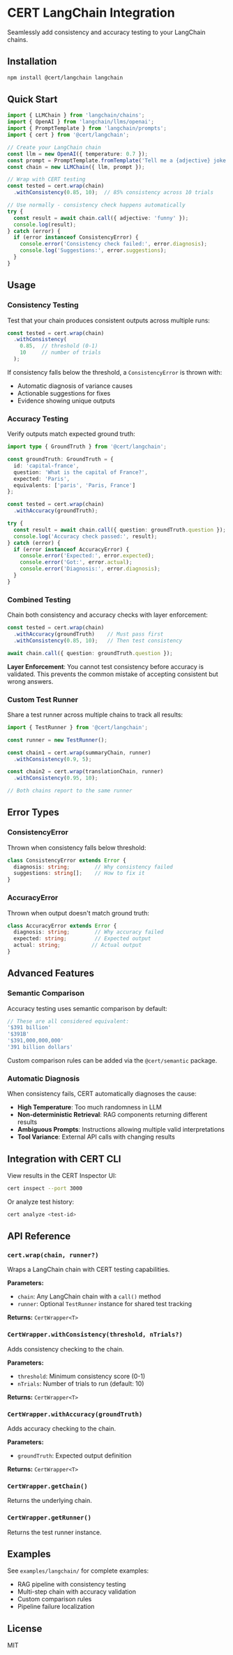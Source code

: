 # CERT LangChain Integration

Seamlessly add consistency and accuracy testing to your LangChain chains.

## Installation

```bash
npm install @cert/langchain langchain
```

## Quick Start

```typescript
import { LLMChain } from 'langchain/chains';
import { OpenAI } from 'langchain/llms/openai';
import { PromptTemplate } from 'langchain/prompts';
import { cert } from '@cert/langchain';

// Create your LangChain chain
const llm = new OpenAI({ temperature: 0.7 });
const prompt = PromptTemplate.fromTemplate('Tell me a {adjective} joke');
const chain = new LLMChain({ llm, prompt });

// Wrap with CERT testing
const tested = cert.wrap(chain)
  .withConsistency(0.85, 10);  // 85% consistency across 10 trials

// Use normally - consistency check happens automatically
try {
  const result = await chain.call({ adjective: 'funny' });
  console.log(result);
} catch (error) {
  if (error instanceof ConsistencyError) {
    console.error('Consistency check failed:', error.diagnosis);
    console.log('Suggestions:', error.suggestions);
  }
}
```

## Usage

### Consistency Testing

Test that your chain produces consistent outputs across multiple runs:

```typescript
const tested = cert.wrap(chain)
  .withConsistency(
    0.85,  // threshold (0-1)
    10     // number of trials
  );
```

If consistency falls below the threshold, a `ConsistencyError` is thrown with:
- Automatic diagnosis of variance causes
- Actionable suggestions for fixes
- Evidence showing unique outputs

### Accuracy Testing

Verify outputs match expected ground truth:

```typescript
import type { GroundTruth } from '@cert/langchain';

const groundTruth: GroundTruth = {
  id: 'capital-france',
  question: 'What is the capital of France?',
  expected: 'Paris',
  equivalents: ['paris', 'Paris, France']
};

const tested = cert.wrap(chain)
  .withAccuracy(groundTruth);

try {
  const result = await chain.call({ question: groundTruth.question });
  console.log('Accuracy check passed:', result);
} catch (error) {
  if (error instanceof AccuracyError) {
    console.error('Expected:', error.expected);
    console.error('Got:', error.actual);
    console.error('Diagnosis:', error.diagnosis);
  }
}
```

### Combined Testing

Chain both consistency and accuracy checks with layer enforcement:

```typescript
const tested = cert.wrap(chain)
  .withAccuracy(groundTruth)    // Must pass first
  .withConsistency(0.85, 10);   // Then test consistency

await chain.call({ question: groundTruth.question });
```

**Layer Enforcement**: You cannot test consistency before accuracy is validated. This prevents the common mistake of accepting consistent but wrong answers.

### Custom Test Runner

Share a test runner across multiple chains to track all results:

```typescript
import { TestRunner } from '@cert/langchain';

const runner = new TestRunner();

const chain1 = cert.wrap(summaryChain, runner)
  .withConsistency(0.9, 5);

const chain2 = cert.wrap(translationChain, runner)
  .withConsistency(0.95, 10);

// Both chains report to the same runner
```

## Error Types

### ConsistencyError

Thrown when consistency falls below threshold:

```typescript
class ConsistencyError extends Error {
  diagnosis: string;        // Why consistency failed
  suggestions: string[];    // How to fix it
}
```

### AccuracyError

Thrown when output doesn't match ground truth:

```typescript
class AccuracyError extends Error {
  diagnosis: string;        // Why accuracy failed
  expected: string;         // Expected output
  actual: string;          // Actual output
}
```

## Advanced Features

### Semantic Comparison

Accuracy testing uses semantic comparison by default:

```typescript
// These are all considered equivalent:
'$391 billion'
'$391B'
'$391,000,000,000'
'391 billion dollars'
```

Custom comparison rules can be added via the `@cert/semantic` package.

### Automatic Diagnosis

When consistency fails, CERT automatically diagnoses the cause:

- **High Temperature**: Too much randomness in LLM
- **Non-deterministic Retrieval**: RAG components returning different results
- **Ambiguous Prompts**: Instructions allowing multiple valid interpretations
- **Tool Variance**: External API calls with changing results

## Integration with CERT CLI

View results in the CERT Inspector UI:

```bash
cert inspect --port 3000
```

Or analyze test history:

```bash
cert analyze <test-id>
```

## API Reference

### `cert.wrap(chain, runner?)`

Wraps a LangChain chain with CERT testing capabilities.

**Parameters:**
- `chain`: Any LangChain chain with a `call()` method
- `runner`: Optional `TestRunner` instance for shared test tracking

**Returns:** `CertWrapper<T>`

### `CertWrapper.withConsistency(threshold, nTrials?)`

Adds consistency checking to the chain.

**Parameters:**
- `threshold`: Minimum consistency score (0-1)
- `nTrials`: Number of trials to run (default: 10)

**Returns:** `CertWrapper<T>`

### `CertWrapper.withAccuracy(groundTruth)`

Adds accuracy checking to the chain.

**Parameters:**
- `groundTruth`: Expected output definition

**Returns:** `CertWrapper<T>`

### `CertWrapper.getChain()`

Returns the underlying chain.

### `CertWrapper.getRunner()`

Returns the test runner instance.

## Examples

See `examples/langchain/` for complete examples:
- RAG pipeline with consistency testing
- Multi-step chain with accuracy validation
- Custom comparison rules
- Pipeline failure localization

## License

MIT
